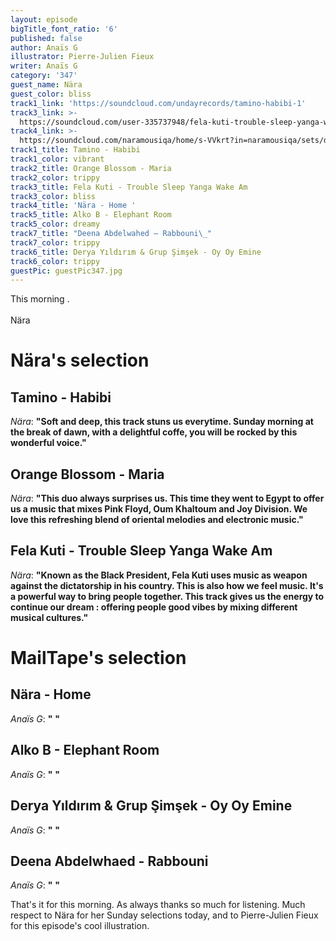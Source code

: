 ```yaml
---
layout: episode
bigTitle_font_ratio: '6'
published: false
author: Anaïs G
illustrator: Pierre-Julien Fieux
writer: Anaïs G
category: '347'
guest_name: Nära
guest_color: bliss
track1_link: 'https://soundcloud.com/undayrecords/tamino-habibi-1'
track3_link: >-
  https://soundcloud.com/user-335737948/fela-kuti-trouble-sleep-yanga-wake-am-1972
track4_link: >-
  https://soundcloud.com/naramousiqa/home/s-VVkrt?in=naramousiqa/sets/demo/s-8mreJ
track1_title: Tamino - Habibi
track1_color: vibrant
track2_title: Orange Blossom - Maria
track2_color: trippy
track3_title: Fela Kuti - Trouble Sleep Yanga Wake Am
track3_color: bliss
track4_title: 'Nära - Home '
track5_title: Alko B - Elephant Room
track5_color: dreamy
track7_title: "Deena Abdelwahed – Rabbouni\_"
track7_color: trippy
track6_title: Derya Yıldırım & Grup Şimşek - Oy Oy Emine
track6_color: trippy
guestPic: guestPic347.jpg
---
```

<p id="introduction">This morning .
<br><br>
Nära </p>


# Nära's selection

## Tamino - Habibi
_Nära_: **"**Soft and deep, this track stuns us everytime. Sunday morning at the break of dawn, with a delightful coffe, you will be rocked by this wonderful voice.**"**

## Orange Blossom - Maria
_Nära_: **"**This duo always surprises us. This time they went to Egypt to offer us a music that mixes Pink Floyd, Oum Khaltoum and Joy Division. We love this refreshing blend of oriental melodies and electronic music.**"**

## Fela Kuti - Trouble Sleep Yanga Wake Am
_Nära_: **"**Known as the Black President, Fela Kuti uses music as weapon against the dictatorship in his country. This is also how we feel music. It's a powerful way to bring people together. This track gives us the energy to continue our dream : offering people good vibes by mixing different musical cultures.**"**


# MailTape's selection

## Nära - Home
_Anaïs G_: **"** **"**

## Alko B - Elephant Room
_Anaïs G_: **"** **"**

## Derya Yıldırım & Grup Şimşek - Oy Oy Emine
_Anaïs G_: **"** **"**

## Deena Abdelwhaed - Rabbouni
_Anaïs G_: **"** **"**


<p id="outroduction">That's it for this morning. As always thanks so much for listening. Much respect to Nära for her Sunday selections today, and to Pierre-Julien Fieux for this episode's cool illustration.</p>








